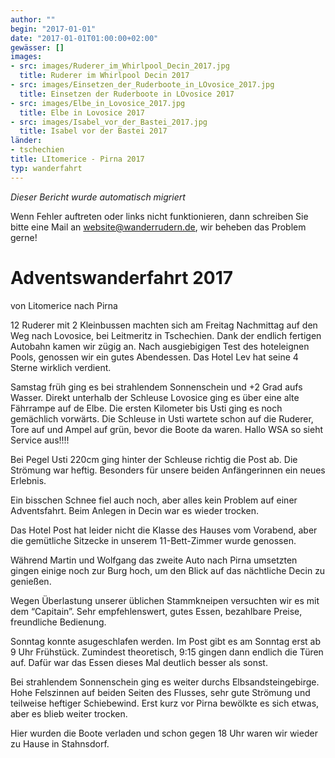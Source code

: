 ```yaml
---
author: ""
begin: "2017-01-01"
date: "2017-01-01T01:00:00+02:00"
gewässer: []
images:
- src: images/Ruderer_im_Whirlpool_Decin_2017.jpg
  title: Ruderer im Whirlpool Decin 2017
- src: images/Einsetzen_der_Ruderboote_in_LOvosice_2017.jpg
  title: Einsetzen der Ruderboote in LOvosice 2017
- src: images/Elbe_in_Lovosice_2017.jpg
  title: Elbe in Lovosice 2017
- src: images/Isabel_vor_der_Bastei_2017.jpg
  title: Isabel vor der Bastei 2017
länder:
- tschechien
title: LItomerice - Pirna 2017
typ: wanderfahrt
---
```



*Dieser Bericht wurde automatisch migriert*

Wenn Fehler auftreten oder links nicht funktionieren, dann schreiben Sie bitte eine Mail an website@wanderrudern.de, wir beheben das Problem gerne!



# Adventswanderfahrt 2017


von Litomerice nach Pirna

12 Ruderer mit 2 Kleinbussen machten sich am Freitag Nachmittag auf den Weg nach Lovosice, bei Leitmeritz in Tschechien. Dank der endlich fertigen Autobahn kamen wir zügig an. Nach ausgiebigigen Test des hoteleignen Pools, genossen wir ein gutes Abendessen. Das Hotel Lev hat seine 4 Sterne wirklich verdient.

Samstag früh ging es bei strahlendem Sonnenschein und +2 Grad aufs Wasser. Direkt unterhalb der Schleuse Lovosice ging es über eine alte Fährrampe auf de Elbe. Die ersten Kilometer bis Usti ging es noch gemächlich vorwärts. Die Schleuse in Usti wartete schon auf die Ruderer, Tore auf und Ampel auf grün, bevor die Boote da waren. Hallo WSA so sieht Service aus!!!!

Bei Pegel Usti 220cm ging hinter der Schleuse richtig die Post ab. Die Strömung war heftig. Besonders für unsere beiden Anfängerinnen ein neues Erlebnis.

Ein bisschen Schnee fiel auch noch, aber alles kein Problem auf einer Adventsfahrt. Beim Anlegen in Decin war es wieder trocken.

Das Hotel Post hat leider nicht die Klasse des Hauses vom Vorabend, aber die gemütliche Sitzecke in unserem 11-Bett-Zimmer wurde genossen.

Während Martin und Wolfgang das zweite Auto nach Pirna umsetzten gingen einige noch zur Burg hoch, um den Blick auf das nächtliche Decin zu genießen.

Wegen Überlastung unserer üblichen Stammkneipen versuchten wir es mit dem “Capitain”. Sehr empfehlenswert, gutes Essen, bezahlbare Preise, freundliche Bedienung.

Sonntag konnte asugeschlafen werden. Im Post gibt es am Sonntag erst ab 9 Uhr Frühstück. Zumindest theoretisch, 9:15 gingen dann endlich die Türen auf. Dafür war das Essen dieses Mal deutlich besser als sonst.

Bei strahlendem Sonnenschein ging es weiter durchs Elbsandsteingebirge. Hohe Felszinnen auf beiden Seiten des Flusses, sehr gute Strömung und teilweise heftiger Schiebewind. Erst kurz vor Pirna bewölkte es sich etwas, aber es blieb weiter trocken.

Hier wurden die Boote verladen und schon gegen 18 Uhr waren wir wieder zu Hause in Stahnsdorf.
